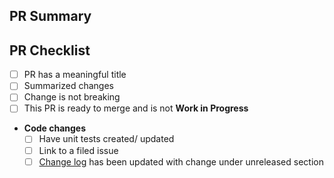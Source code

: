 ## PR Summary

<!-- summarize your PR between here and the checklist -->

## PR Checklist

- [ ] PR has a meaningful title
- [ ] Summarized changes
- [ ] Change is not breaking
- [ ] This PR is ready to merge and is not **Work in Progress**
- **Code changes**
  - [ ] Have unit tests created/ updated
  - [ ] Link to a filed issue
  - [ ] [Change log](https://github.com/Microsoft/ps-rule/blob/main/docs/CHANGELOG-v2.md) has been updated with change under unreleased section
